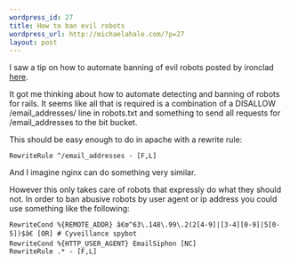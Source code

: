 ```yaml
--- 
wordpress_id: 27
title: How to ban evil robots
wordpress_url: http://michaelahale.com/?p=27
layout: post
---
```

I saw a tip on how to automate banning of evil robots posted by ironclad <a href="http://www.evolt.org/article/Using_Apache_to_stop_bad_robots/18/15126/">here</a>.

It got me thinking about how to automate detecting and banning of robots for rails. It seems like all that is required is a combination of a DISALLOW /email_addresses/ line in robots.txt and something to send all requests for /email_addresses to the bit bucket.

This should be easy enough to do in apache with a rewrite rule:
<pre><code>RewriteRule ^/email_addresses - [F,L]</code></pre>

And I imagine nginx can do something very similar.

However this only takes care of robots that expressly do what they should not. In order to ban abusive robots by user agent or ip address you could use something like the following:

<pre><code>RewriteCond %{REMOTE_ADDR} â€œ^63\.148\.99\.2(2[4-9]|[3-4][0-9]|5[0-5])$â€ [OR] # Cyveillance spybot
RewriteCond %{HTTP_USER_AGENT} EmailSiphon [NC] 
RewriteRule .* - [F,L]</code></pre>
